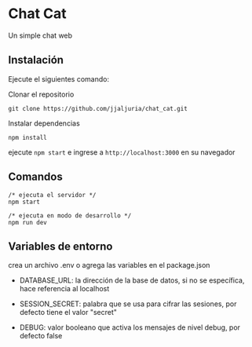 # Chat Cat

Un simple chat web

## Instalación

Ejecute el siguientes comando:

Clonar el repositorio
```
git clone https://github.com/jjaljuria/chat_cat.git
```
Instalar dependencias
```
npm install
```
ejecute `npm start` e ingrese a `http://localhost:3000` en su navegador
## Comandos
```
/* ejecuta el servidor */ 
npm start

/* ejecuta en modo de desarrollo */
npm run dev
```

## Variables de entorno
crea un archivo .env o agrega las variables en el package.json

* DATABASE_URL: la dirección de la base de datos, si no se específica, hace referencia al localhost

* SESSION_SECRET: palabra que se usa para cifrar las sesiones, por defecto tiene el valor "secret"

* DEBUG: valor booleano que activa los mensajes de nivel debug, por defecto false
